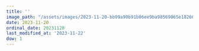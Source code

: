 ```yaml
---
title: ''
image_path: "/assets/images/2023-11-20-bb99a90b91b06ee9ba98569065e18266.jpeg"
date: 2023-11-20
ordinal_date: 20231120
last_modified_at: '2023-11-22'
dow: 1
---
```


